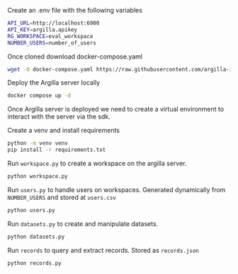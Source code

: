 Create an .env file with the following variables
```bash
API_URL=http://localhost:6900
API_KEY=argilla.apikey
RG_WORKSPACE=eval_workspace
NUMBER_USERS=number_of_users
```

Once cloned download docker-compose.yaml
```bash
wget -O docker-compose.yaml https://raw.githubusercontent.com/argilla-io/argilla/main/examples/deployments/docker/docker-compose.yaml
```

Deploy the Argilla server locally
```bash
docker compose up -d
```

Once Argilla server is deployed we need to create a virtual environment to interact with the server via the sdk.

Create a venv and install requirements
```bash
python -m venv venv
pip install -r requirements.txt
```

Run `workspace.py` to create a workspace on the argilla server.
```bash
python workspace.py
```

Run `users.py` to handle users on workspaces.
Generated dynamically from `NUMBER_USERS` and stored at `users.csv`
```bash
python users.py
```

Run `datasets.py` to create and manipulate datasets.
```bash
python datasets.py
```

Run `records` to query and extract records.
Stored as `records.json`
```bash
python records.py
```

